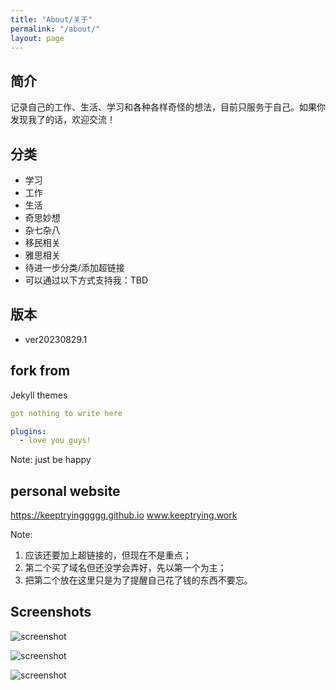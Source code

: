```yaml
---
title: "About/关于"
permalink: "/about/"
layout: page
---
```


## 简介

记录自己的工作、生活、学习和各种各样奇怪的想法，目前只服务于自己。如果你发现我了的话，欢迎交流！

## 分类

 - 学习
 - 工作
 - 生活
 - 奇思妙想
 - 杂七杂八
 - 移民相关
 - 雅思相关
 - 待进一步分类/添加超链接
 - 可以通过以下方式支持我：TBD

## 版本

- ver20230829.1

## fork from

Jekyll themes

```yaml
got nothing to write here

plugins:
  - love you guys!
```

Note: just be happy

## personal website

https://keeptryinggggg.github.io
www.keeptrying.work

Note:
1. 应该还要加上超链接的，但现在不是重点；
2. 第二个买了域名但还没学会弄好，先以第一个为主；
3. 把第二个放在这里只是为了提醒自己花了钱的东西不要忘。



## Screenshots

![screenshot](https://user-images.githubusercontent.com/4943215/109431850-cd711780-7a08-11eb-8601-2763f2ee6bb4.png)

![screenshot](https://user-images.githubusercontent.com/4943215/109431832-b6cac080-7a08-11eb-9c5e-a058680c23a1.png)

![screenshot](https://user-images.githubusercontent.com/4943215/73125194-5f0b8b80-3fa4-11ea-805c-8387187503ad.png)
